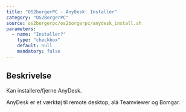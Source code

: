 ```yaml
---
title: "OS2borgerPC - AnyDesk: Installer"
category: "OS2BorgerPC"
source: os2borgerpc/os2borgerpc/anydesk_install.sh
parameters:
  - name: "Installer?"
    type: "checkbox"
    default: null
    mandatory: false
---
```


## Beskrivelse
Kan installere/fjerne AnyDesk.

AnyDesk er et værktøj til remote desktop, alá Teamviewer og Bomgar.